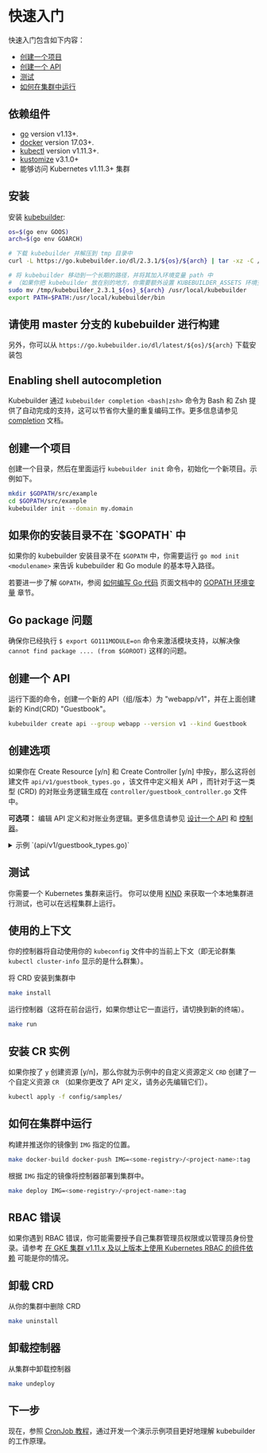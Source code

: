 # 快速入门

快速入门包含如下内容：

- [创建一个项目](#创建一个项目)
- [创建一个 API](#创建一个-API)
- [测试](#测试)
- [如何在集群中运行](#如何在集群中运行)

## 依赖组件

- [go](https://golang.org/dl/) version v1.13+.
- [docker](https://docs.docker.com/install/) version 17.03+.
- [kubectl](https://kubernetes.io/docs/tasks/tools/install-kubectl/) version v1.11.3+.
- [kustomize](https://sigs.k8s.io/kustomize/docs/INSTALL.md) v3.1.0+
- 能够访问 Kubernetes v1.11.3+ 集群

## 安装

安装 [kubebuilder](https://sigs.k8s.io/kubebuilder):

```bash
os=$(go env GOOS)
arch=$(go env GOARCH)

# 下载 kubebuilder 并解压到 tmp 目录中
curl -L https://go.kubebuilder.io/dl/2.3.1/${os}/${arch} | tar -xz -C /tmp/

# 将 kubebuilder 移动到一个长期的路径，并将其加入环境变量 path 中 
# （如果你把 kubebuilder 放在别的地方，你需要额外设置 KUBEBUILDER_ASSETS 环境变量）
sudo mv /tmp/kubebuilder_2.3.1_${os}_${arch} /usr/local/kubebuilder
export PATH=$PATH:/usr/local/kubebuilder/bin
```

<aside class="note">
<h1>请使用 master 分支的 kubebuilder 进行构建</h1>

另外，你可以从 `https://go.kubebuilder.io/dl/latest/${os}/${arch}` 下载安装包

</aside>

<aside class="note">
<h1>Enabling shell autocompletion</h1>

Kubebuilder 通过 `kubebuilder completion <bash|zsh>` 命令为 Bash 和 Zsh 提供了自动完成的支持，这可以节省你大量的重复编码工作。更多信息请参见 [completion](./reference/completion.md) 文档。

</aside>

## 创建一个项目

创建一个目录，然后在里面运行 `kubebuilder init` 命令，初始化一个新项目。示例如下。

```bash
mkdir $GOPATH/src/example
cd $GOPATH/src/example
kubebuilder init --domain my.domain
```

<aside class="note">
<h1>如果你的安装目录不在 `$GOPATH` 中</h1>

如果你的 kubebuilder 安装目录不在 `$GOPATH` 中，你需要运行 `go mod init <modulename>` 来告诉 kubebuilder 和 Go module 的基本导入路径。

若要进一步了解 `GOPATH`，参阅 [如何编写 Go 代码][how-to-write-go-code-golang-docs] 页面文档中的 [GOPATH 环境变量][GOPATH-golang-docs] 章节。    

</aside>

<aside class="note">
<h1>Go package 问题</h1>

确保你已经执行 `$ export GO111MODULE=on` 命令来激活模块支持，以解决像 `cannot find package .... (from $GOROOT)` 这样的问题。

</aside>

## 创建一个 API

运行下面的命令，创建一个新的 API（组/版本）为 "webapp/v1"，并在上面创建新的 Kind(CRD) "Guestbook"。

```bash
kubebuilder create api --group webapp --version v1 --kind Guestbook
```

<aside class="note">
<h1>创建选项</h1>

如果你在 Create Resource [y/n] 和 Create Controller [y/n] 中按`y`，那么这将创建文件 `api/v1/guestbook_types.go` ，该文件中定义相关 API ，而针对于这一类型 (CRD) 的对账业务逻辑生成在 `controller/guestbook_controller.go` 文件中。

</aside>

**可选项：** 编辑 API 定义和对账业务逻辑。更多信息请参见 [设计一个 API](/cronjob-tutorial/api-design.md) 和 [控制器](cronjob-tutorial/controller-overview.md)。

<details><summary>示例 `(api/v1/guestbook_types.go)` </summary>
<p>

```go
// GuestbookSpec defines the desired state of Guestbook
type GuestbookSpec struct {
	// INSERT ADDITIONAL SPEC FIELDS - desired state of cluster
	// Important: Run "make" to regenerate code after modifying this file

	// Quantity of instances
	// +kubebuilder:validation:Minimum=1
	// +kubebuilder:validation:Maximum=10
	Size int32 `json:"size"`

	// Name of the ConfigMap for GuestbookSpec's configuration
	// +kubebuilder:validation:MaxLength=15
	// +kubebuilder:validation:MinLength=1
	ConfigMapName string `json:"configMapName"`

	// +kubebuilder:validation:Enum=Phone;Address;Name
	Type string `json:"alias,omitempty"`
}

// GuestbookStatus defines the observed state of Guestbook
type GuestbookStatus struct {
	// INSERT ADDITIONAL STATUS FIELD - define observed state of cluster
	// Important: Run "make" to regenerate code after modifying this file

	// PodName of the active Guestbook node.
	Active string `json:"active"`

	// PodNames of the standby Guestbook nodes.
	Standby []string `json:"standby"`
}

// +kubebuilder:object:root=true
// +kubebuilder:subresource:status
// +kubebuilder:resource:scope=Cluster

// Guestbook is the Schema for the guestbooks API
type Guestbook struct {
	metav1.TypeMeta   `json:",inline"`
	metav1.ObjectMeta `json:"metadata,omitempty"`

	Spec   GuestbookSpec   `json:"spec,omitempty"`
	Status GuestbookStatus `json:"status,omitempty"`
}
```

</p>
</details>

## 测试

你需要一个 Kubernetes 集群来运行。 你可以使用 [KIND](https://sigs.k8s.io/kind) 来获取一个本地集群进行测试，也可以在远程集群上运行。

<aside class="note">
<h1>使用的上下文</h1>

你的控制器将自动使用你的 `kubeconfig` 文件中的当前上下文（即无论群集 `kubectl cluster-info` 显示的是什么群集）。

</aside> 

将 CRD 安装到集群中

```bash
make install
```

运行控制器（这将在前台运行，如果你想让它一直运行，请切换到新的终端）。

```bash
make run
```

## 安装 CR 实例

如果你按了 `y` 创建资源 [y/n]，那么你就为示例中的自定义资源定义 `CRD` 创建了一个自定义资源 `CR` （如果你更改了 API 定义，请务必先编辑它们）。

```bash
kubectl apply -f config/samples/
```

## 如何在集群中运行

构建并推送你的镜像到 `IMG` 指定的位置。

```bash
make docker-build docker-push IMG=<some-registry>/<project-name>:tag
```

根据 `IMG` 指定的镜像将控制器部署到集群中。

```bash
make deploy IMG=<some-registry>/<project-name>:tag
```

<aside class="note">
<h1>RBAC 错误</h1>

如果你遇到 RBAC 错误，你可能需要授予自己集群管理员权限或以管理员身份登录。请参考 [在 GKE 集群 v1.11.x 及以上版本上使用 Kubernetes RBAC 的组件依赖][pre-rbc-gke] 可能是你的情况。 

</aside> 

## 卸载 CRD

从你的集群中删除 CRD

```bash
make uninstall
```

## 卸载控制器

从集群中卸载控制器

```bash
make undeploy
```

## 下一步 

现在，参照 [CronJob 教程][cronjob-tutorial]，通过开发一个演示示例项目更好地理解 kubebuilder 的工作原理。

[pre-rbc-gke]:https://cloud.google.com/kubernetes-engine/docs/how-to/role-based-access-control#iam-rolebinding-bootstrap
[cronjob-tutorial]: https://book.kubebuilder.io/cronjob-tutorial/cronjob-tutorial.html
[GOPATH-golang-docs]: https://golang.org/doc/code.html#GOPATH
[how-to-write-go-code-golang-docs]: https://golang.org/doc/code.html 
